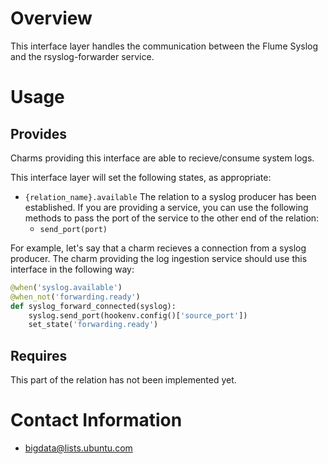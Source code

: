 # Overview

This interface layer handles the communication between the Flume Syslog and the rsyslog-forwarder service.


# Usage

## Provides

Charms providing this interface are able to recieve/consume system logs.

This interface layer will set the following states, as appropriate:

  * `{relation_name}.available`   The relation to a syslog producer has been established.
    If you are providing a service, you can use the following methods to pass the port of the service to the
    other end of the relation:
      * `send_port(port)`

For example, let's say that a charm recieves a connection from a syslog producer. 
The charm providing the log ingestion service should use this interface in the following way:

```python
@when('syslog.available')
@when_not('forwarding.ready')
def syslog_forward_connected(syslog):
    syslog.send_port(hookenv.config()['source_port'])
    set_state('forwarding.ready')
```


## Requires

This part of the relation has not been implemented yet.

# Contact Information

- <bigdata@lists.ubuntu.com>
